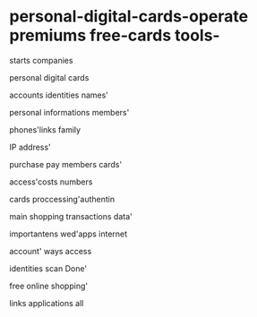 # personal-digital-cards-operate premiums free-cards tools-
starts companies 

personal digital cards




accounts identities names'

personal informations members'

 
phones'links family

IP address'

purchase pay members cards' 

access'costs numbers

cards proccessing'authentin

main shopping transactions data' 

importantens wed'apps internet 

account' ways access

identities scan Done'

free online shopping'

links applications  all


